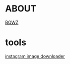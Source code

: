 # ABOUT

[BOWZ](https://www.instagram.com/bowzisreal/)

# tools

[instagram image downloader](https://github.com/althonos/InstaLooter)
